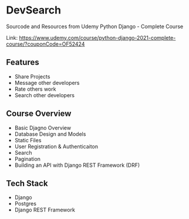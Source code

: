 # DevSearch


Sourcode and Resources from Udemy Python Django - Complete Course


Link: https://www.udemy.com/course/python-django-2021-complete-course/?couponCode=OF52424

## Features
- Share Projects
- Message other developers
- Rate others work
- Search other developers

## Course Overview
- Basic Djagno Overview
- Database Design and Models
- Static Files
- User Registration & Authenticaiton
- Search
- Pagination
- Building an API with Django REST Framework (DRF)

## Tech Stack
- Django
- Postgres
- Django REST Framework

